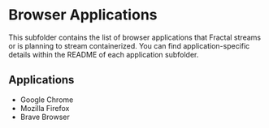 # Browser Applications

This subfolder contains the list of browser applications that Fractal streams or is planning to stream containerized. You can find application-specific details within the README of each application subfolder. 

## Applications

- Google Chrome
- Mozilla Firefox
- Brave Browser
